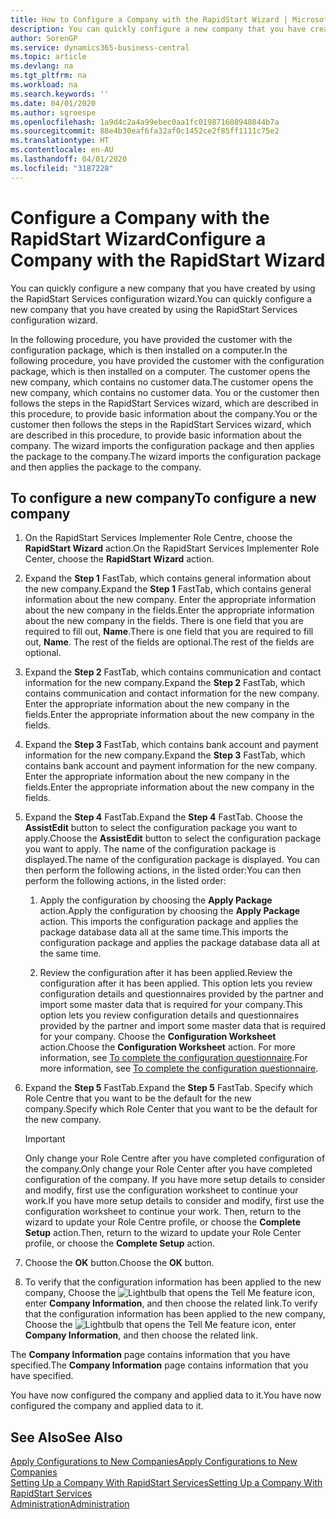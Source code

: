 ```yaml
---
title: How to Configure a Company with the RapidStart Wizard | Microsoft Docs
description: You can quickly configure a new company that you have created by using the RapidStart Services configuration wizard.
author: SorenGP
ms.service: dynamics365-business-central
ms.topic: article
ms.devlang: na
ms.tgt_pltfrm: na
ms.workload: na
ms.search.keywords: ''
ms.date: 04/01/2020
ms.author: sgroespe
ms.openlocfilehash: 1a9d4c2a4a99ebec0aa1fc019871608948844b7a
ms.sourcegitcommit: 88e4b30eaf6fa32af0c1452ce2f85ff1111c75e2
ms.translationtype: HT
ms.contentlocale: en-AU
ms.lasthandoff: 04/01/2020
ms.locfileid: "3187228"
---
```

# <a name="configure-a-company-with-the-rapidstart-wizard"></a><span data-ttu-id="a8d3c-103">Configure a Company with the RapidStart Wizard</span><span class="sxs-lookup"><span data-stu-id="a8d3c-103">Configure a Company with the RapidStart Wizard</span></span>
<span data-ttu-id="a8d3c-104">You can quickly configure a new company that you have created by using the RapidStart Services configuration wizard.</span><span class="sxs-lookup"><span data-stu-id="a8d3c-104">You can quickly configure a new company that you have created by using the RapidStart Services configuration wizard.</span></span>

<span data-ttu-id="a8d3c-105">In the following procedure, you have provided the customer with the configuration package, which is then installed on a computer.</span><span class="sxs-lookup"><span data-stu-id="a8d3c-105">In the following procedure, you have provided the customer with the configuration package, which is then installed on a computer.</span></span> <span data-ttu-id="a8d3c-106">The customer opens the new company, which contains no customer data.</span><span class="sxs-lookup"><span data-stu-id="a8d3c-106">The customer opens the new company, which contains no customer data.</span></span> <span data-ttu-id="a8d3c-107">You or the customer then follows the steps in the RapidStart Services wizard, which are described in this procedure, to provide basic information about the company.</span><span class="sxs-lookup"><span data-stu-id="a8d3c-107">You or the customer then follows the steps in the RapidStart Services wizard, which are described in this procedure, to provide basic information about the company.</span></span> <span data-ttu-id="a8d3c-108">The wizard imports the configuration package and then applies the package to the company.</span><span class="sxs-lookup"><span data-stu-id="a8d3c-108">The wizard imports the configuration package and then applies the package to the company.</span></span>  

## <a name="to-configure-a-new-company"></a><span data-ttu-id="a8d3c-109">To configure a new company</span><span class="sxs-lookup"><span data-stu-id="a8d3c-109">To configure a new company</span></span>  
1. <span data-ttu-id="a8d3c-110">On the RapidStart Services Implementer Role Centre, choose the **RapidStart Wizard** action.</span><span class="sxs-lookup"><span data-stu-id="a8d3c-110">On the RapidStart Services Implementer Role Center, choose the **RapidStart Wizard** action.</span></span>  
2. <span data-ttu-id="a8d3c-111">Expand the **Step 1** FastTab, which contains general information about the new company.</span><span class="sxs-lookup"><span data-stu-id="a8d3c-111">Expand the **Step 1** FastTab, which contains general information about the new company.</span></span> <span data-ttu-id="a8d3c-112">Enter the appropriate information about the new company in the fields.</span><span class="sxs-lookup"><span data-stu-id="a8d3c-112">Enter the appropriate information about the new company in the fields.</span></span> <span data-ttu-id="a8d3c-113">There is one field that you are required to fill out, **Name**.</span><span class="sxs-lookup"><span data-stu-id="a8d3c-113">There is one field that you are required to fill out, **Name**.</span></span> <span data-ttu-id="a8d3c-114">The rest of the fields are optional.</span><span class="sxs-lookup"><span data-stu-id="a8d3c-114">The rest of the fields are optional.</span></span>  
3. <span data-ttu-id="a8d3c-115">Expand the **Step 2** FastTab, which contains communication and contact information for the new company.</span><span class="sxs-lookup"><span data-stu-id="a8d3c-115">Expand the **Step 2** FastTab, which contains communication and contact information for the new company.</span></span> <span data-ttu-id="a8d3c-116">Enter the appropriate information about the new company in the fields.</span><span class="sxs-lookup"><span data-stu-id="a8d3c-116">Enter the appropriate information about the new company in the fields.</span></span>
4. <span data-ttu-id="a8d3c-117">Expand the **Step 3** FastTab, which contains bank account and payment information for the new company.</span><span class="sxs-lookup"><span data-stu-id="a8d3c-117">Expand the **Step 3** FastTab, which contains bank account and payment information for the new company.</span></span> <span data-ttu-id="a8d3c-118">Enter the appropriate information about the new company in the fields.</span><span class="sxs-lookup"><span data-stu-id="a8d3c-118">Enter the appropriate information about the new company in the fields.</span></span>  
5. <span data-ttu-id="a8d3c-119">Expand the **Step 4** FastTab.</span><span class="sxs-lookup"><span data-stu-id="a8d3c-119">Expand the **Step 4** FastTab.</span></span> <span data-ttu-id="a8d3c-120">Choose the **AssistEdit** button to select the configuration package you want to apply.</span><span class="sxs-lookup"><span data-stu-id="a8d3c-120">Choose the **AssistEdit** button to select the configuration package you want to apply.</span></span> <span data-ttu-id="a8d3c-121">The name of the configuration package is displayed.</span><span class="sxs-lookup"><span data-stu-id="a8d3c-121">The name of the configuration package is displayed.</span></span> <span data-ttu-id="a8d3c-122">You can then perform the following actions, in the listed order:</span><span class="sxs-lookup"><span data-stu-id="a8d3c-122">You can then perform the following actions, in the listed order:</span></span>  

    1. <span data-ttu-id="a8d3c-123">Apply the configuration by choosing the **Apply Package** action.</span><span class="sxs-lookup"><span data-stu-id="a8d3c-123">Apply the configuration by choosing the **Apply Package** action.</span></span> <span data-ttu-id="a8d3c-124">This imports the configuration package and applies the package database data all at the same time.</span><span class="sxs-lookup"><span data-stu-id="a8d3c-124">This imports the configuration package and applies the package database data all at the same time.</span></span>  

    2. <span data-ttu-id="a8d3c-125">Review the configuration after it has been applied.</span><span class="sxs-lookup"><span data-stu-id="a8d3c-125">Review the configuration after it has been applied.</span></span> <span data-ttu-id="a8d3c-126">This option lets you review configuration details and questionnaires provided by the partner and import some master data that is required for your company.</span><span class="sxs-lookup"><span data-stu-id="a8d3c-126">This option lets you review configuration details and questionnaires provided by the partner and import some master data that is required for your company.</span></span> <span data-ttu-id="a8d3c-127">Choose the **Configuration Worksheet** action.</span><span class="sxs-lookup"><span data-stu-id="a8d3c-127">Choose the **Configuration Worksheet** action.</span></span> <span data-ttu-id="a8d3c-128">For more information, see [To complete the configuration questionnaire](admin-gather-customer-setup-values.md#to-complete-the-configuration-questionnaire).</span><span class="sxs-lookup"><span data-stu-id="a8d3c-128">For more information, see [To complete the configuration questionnaire](admin-gather-customer-setup-values.md#to-complete-the-configuration-questionnaire).</span></span>  

6. <span data-ttu-id="a8d3c-129">Expand the **Step 5** FastTab.</span><span class="sxs-lookup"><span data-stu-id="a8d3c-129">Expand the **Step 5** FastTab.</span></span> <span data-ttu-id="a8d3c-130">Specify which Role Centre that you want to be the default for the new company.</span><span class="sxs-lookup"><span data-stu-id="a8d3c-130">Specify which Role Center that you want to be the default for the new company.</span></span>  

    > [!IMPORTANT]  
    >  <span data-ttu-id="a8d3c-131">Only change your Role Centre after you have completed configuration of the company.</span><span class="sxs-lookup"><span data-stu-id="a8d3c-131">Only change your Role Center after you have completed configuration of the company.</span></span> <span data-ttu-id="a8d3c-132">If you have more setup details to consider and modify, first use the configuration worksheet to continue your work.</span><span class="sxs-lookup"><span data-stu-id="a8d3c-132">If you have more setup details to consider and modify, first use the configuration worksheet to continue your work.</span></span> <span data-ttu-id="a8d3c-133">Then, return to the wizard to update your Role Centre profile, or choose the **Complete Setup** action.</span><span class="sxs-lookup"><span data-stu-id="a8d3c-133">Then, return to the wizard to update your Role Center profile, or choose the **Complete Setup** action.</span></span>

7. <span data-ttu-id="a8d3c-134">Choose the **OK** button.</span><span class="sxs-lookup"><span data-stu-id="a8d3c-134">Choose the **OK** button.</span></span>  
8. <span data-ttu-id="a8d3c-135">To verify that the configuration information has been applied to the new company, Choose the ![Lightbulb that opens the Tell Me feature](media/ui-search/search_small.png "Tell me what you want to do") icon, enter **Company Information**, and then choose the related link.</span><span class="sxs-lookup"><span data-stu-id="a8d3c-135">To verify that the configuration information has been applied to the new company, Choose the ![Lightbulb that opens the Tell Me feature](media/ui-search/search_small.png "Tell me what you want to do") icon, enter **Company Information**, and then choose the related link.</span></span>

<span data-ttu-id="a8d3c-136">The **Company Information** page contains information that you have specified.</span><span class="sxs-lookup"><span data-stu-id="a8d3c-136">The **Company Information** page contains information that you have specified.</span></span>   

<span data-ttu-id="a8d3c-137">You have now configured the company and applied data to it.</span><span class="sxs-lookup"><span data-stu-id="a8d3c-137">You have now configured the company and applied data to it.</span></span>  

## <a name="see-also"></a><span data-ttu-id="a8d3c-138">See Also</span><span class="sxs-lookup"><span data-stu-id="a8d3c-138">See Also</span></span>  
[<span data-ttu-id="a8d3c-139">Apply Configurations to New Companies</span><span class="sxs-lookup"><span data-stu-id="a8d3c-139">Apply Configurations to New Companies</span></span>](admin-apply-configuration-to-new-companies.md)  
[<span data-ttu-id="a8d3c-140">Setting Up a Company With RapidStart Services</span><span class="sxs-lookup"><span data-stu-id="a8d3c-140">Setting Up a Company With RapidStart Services</span></span>](admin-set-up-a-company-with-rapidstart.md)  
[<span data-ttu-id="a8d3c-141">Administration</span><span class="sxs-lookup"><span data-stu-id="a8d3c-141">Administration</span></span>](admin-setup-and-administration.md)
